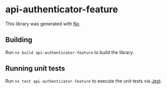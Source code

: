 # api-authenticator-feature

This library was generated with [Nx](https://nx.dev).

## Building

Run `nx build api-authenticator-feature` to build the library.

## Running unit tests

Run `nx test api-authenticator-feature` to execute the unit tests via [Jest](https://jestjs.io).
